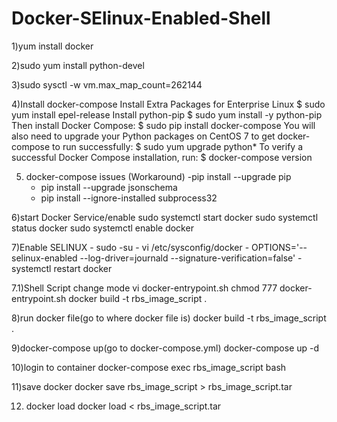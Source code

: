 # Docker-SElinux-Enabled-Shell
1)yum install docker

2)sudo yum install python-devel     

3)sudo sysctl -w vm.max_map_count=262144

4)Install docker-compose
    Install Extra Packages for Enterprise Linux
    $ sudo yum install epel-release
    Install python-pip
    $ sudo yum install -y python-pip
    Then install Docker Compose:
    $ sudo pip install docker-compose
    You will also need to upgrade your Python packages on CentOS 7 to get docker-compose to run successfully:
    $ sudo yum upgrade python*
    To verify a successful Docker Compose installation, run:
    $ docker-compose version

5)  docker-compose issues (Workaround)
    -pip install --upgrade pip
    - pip install --upgrade jsonschema
    - pip install --ignore-installed subprocess32


6)start Docker Service/enable
    sudo systemctl start docker
    sudo systemctl status docker
    sudo systemctl enable docker
    

7)Enable SELINUX
    - sudo -su
    - vi /etc/sysconfig/docker
    - OPTIONS='--selinux-enabled --log-driver=journald --signature-verification=false'
    - systemctl restart docker

7.1)Shell Script change mode
     vi docker-entrypoint.sh
    chmod 777 docker-entrypoint.sh 
    docker build -t rbs_image_script .

8)run docker file(go to where docker file is)
	docker build -t rbs_image_script  .

9)docker-compose up(go to docker-compose.yml)
	docker-compose up -d 

10)login to container 
	docker-compose exec rbs_image_script  bash
  
11)save docker 
	docker save rbs_image_script  > rbs_image_script.tar

12) docker load 
    docker load <  rbs_image_script.tar
